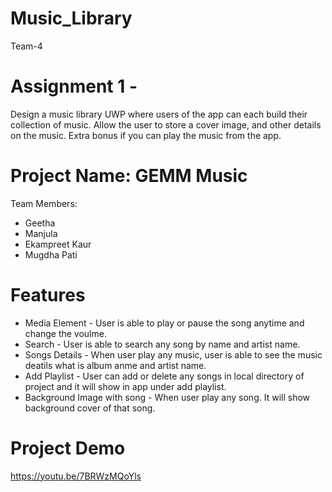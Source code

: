 # Music_Library
Team-4 

# Assignment 1 -
Design a music library UWP where users of the app can each build their collection of music. Allow the user to store a cover image, and other details on the music. Extra bonus if you can play the music from the app.

# Project Name: GEMM Music

Team Members: 
- Geetha
- Manjula
- Ekampreet Kaur
- Mugdha Pati

# Features 
* Media Element - User is able to  play or pause the song anytime and change the voulme.
* Search - User is able to search any song by name and artist name.
* Songs Details - When user play any music, user is able to see the music deatils what is album anme and artist name.
* Add Playlist - User can add or delete any songs in local directory of project and it will show in app under add playlist. 
* Background Image with song - When user play any song. It will show background cover of that song.

# Project Demo
https://youtu.be/7BRWzMQoYls

